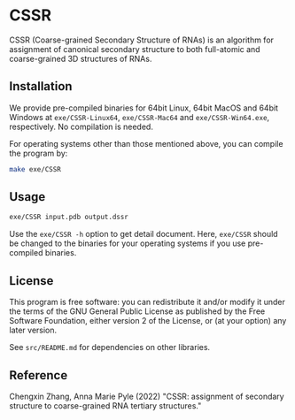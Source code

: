 # CSSR #
CSSR (Coarse-grained Secondary Structure of RNAs) is an algorithm for
assignment of canonical secondary structure to both full-atomic and
coarse-grained 3D structures of RNAs.

## Installation ##
We provide pre-compiled binaries for 64bit Linux, 64bit MacOS and 64bit
Windows at ``exe/CSSR-Linux64``, ``exe/CSSR-Mac64`` and
``exe/CSSR-Win64.exe``, respectively. No compilation is needed.

For operating systems other than those mentioned above, you can compile
the program by:
```bash
make exe/CSSR
```

## Usage ##

```bash
exe/CSSR input.pdb output.dssr
```

Use the ``exe/CSSR -h`` option to get detail document.
Here, ``exe/CSSR`` should be changed to the binaries for your operating
systems if you use pre-compiled binaries.

## License ##

This program is free software: you can redistribute it and/or modify
it under the terms of the GNU General Public License as published by
the Free Software Foundation, either version 2 of the License, or
(at your option) any later version.

See ``src/README.md`` for dependencies on other libraries.

## Reference ##
Chengxin Zhang, Anna Marie Pyle (2022)
"CSSR: assignment of secondary structure to coarse-grained RNA tertiary structures."
